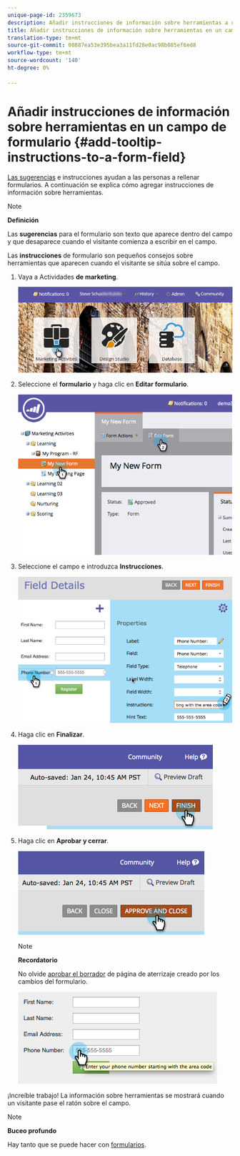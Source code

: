 ```yaml
---
unique-page-id: 2359673
description: Añadir instrucciones de información sobre herramientas a un campo de formulario - Documentos de marketing - Documentación del producto
title: Añadir instrucciones de información sobre herramientas en un campo de formulario
translation-type: tm+mt
source-git-commit: 00887ea53e395bea3a11fd28e0ac98b085ef6ed8
workflow-type: tm+mt
source-wordcount: '140'
ht-degree: 0%

---
```



# Añadir instrucciones de información sobre herramientas en un campo de formulario {#add-tooltip-instructions-to-a-form-field}

[Las sugerencias](add-hint-text-to-a-form-field.md) e instrucciones ayudan a las personas a rellenar formularios. A continuación se explica cómo agregar instrucciones de información sobre herramientas.

>[!NOTE]
>
>**Definición**
>
>Las **sugerencias** para el formulario son texto que aparece dentro del campo y que desaparece cuando el visitante comienza a escribir en el campo.
>
>Las **instrucciones** de formulario son pequeños consejos sobre herramientas que aparecen cuando el visitante se sitúa sobre el campo.

1. Vaya a Actividades **de marketing**.

   ![](assets/login-marketing-activities-6.png)

1. Seleccione el **formulario** y haga clic en **Editar formulario**.

   ![](assets/image2014-9-15-14-3a15-3a42.png)

1. Seleccione el campo e introduzca **Instrucciones**.

   ![](assets/image2014-9-15-14-3a15-3a49.png)

1. Haga clic en **Finalizar**.

   ![](assets/image2014-9-15-14-3a15-3a57.png)

1. Haga clic en **Aprobar y cerrar**.

   ![](assets/image2014-9-15-14-3a16-3a3.png)

   >[!NOTE]
   >
   >**Recordatorio**
   >
   >
   >No olvide [aprobar el borrador](../../../../product-docs/demand-generation/landing-pages/understanding-landing-pages/approve-unapprove-or-delete-a-landing-page.md) de página de aterrizaje creado por los cambios del formulario.

   ![](assets/image2014-9-15-14-3a16-3a56.png)

¡Increíble trabajo! La información sobre herramientas se mostrará cuando un visitante pase el ratón sobre el campo.

>[!NOTE]
>
>**Buceo profundo**
>
>Hay tanto que se puede hacer con [formularios](http://docs.marketo.com/display/docs/forms).

